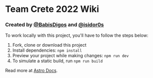 # Team Crete 2022 Wiki

### Created by [@BabisDigos](https://github.com/BabisDigos) and [@isidor0s](https://github.com/isidor0s)

To work locally with this project, you'll have to follow the steps below:

1. Fork, clone or download this project
1. Install dependencies: `npm install`
1. Preview your project while making changes: `npm run dev`
1. To simulate a static build, run `npm run build`

Read more at [Astro Docs](https://docs.astro.build/en/getting-started/).
